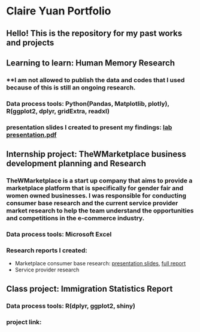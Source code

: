 # Claire Yuan Portfolio
## Hello! This is the repository for my past works and projects

## Learning to learn: Human Memory Research 
### **I am not allowed to publish the data and codes that I used because of this is still an ongoing research. 
### Data process tools: Python(Pandas, Matplotlib, plotly), R(ggplot2, dplyr, gridExtra, readxl) 
### presentation slides I created to present my findings: [lab presentation.pdf](https://github.com/yuany32/ClaireYuanPortfolio/blob/main/lab%20presentation.pdf)

## Internship project: TheWMarketplace business development planning and Research
### TheWMarketplace is a start up company that aims to provide a marketplace platform that is specifically for gender fair and women owned businesses. I was responsible for conducting consumer base research and the current service provider market research to help the team understand the opportunities and competitions in the e-commerce industry. 
### Data process tools: Microsoft Excel
### Research reports I created:
- Marketplace consumer base research: [presentation slides](https://github.com/yuany32/ClaireYuanPortfolio/blob/main/The%20WMarketplace%20research%20project%201.pdf), [full report](https://github.com/yuany32/ClaireYuanPortfolio/blob/main/WMarketplaceResearch1Phase2FullReport.pdf)
- Service provider research

## Class project: Immigration Statistics Report
### Data process tools: R(dplyr, ggplot2, shiny)
### project link: 


